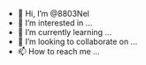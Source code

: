- 👋 Hi, I’m @8803Nel
- 👀 I’m interested in ...
- 🌱 I’m currently learning ...
- 💞️ I’m looking to collaborate on ...
- 📫 How to reach me ...

<!---
8803Nel/8803Nel is a ✨ special ✨ repository because its `README.md` (this file) appears on your GitHub profile.
You can click the Preview link to take a look at your changes.
--->
